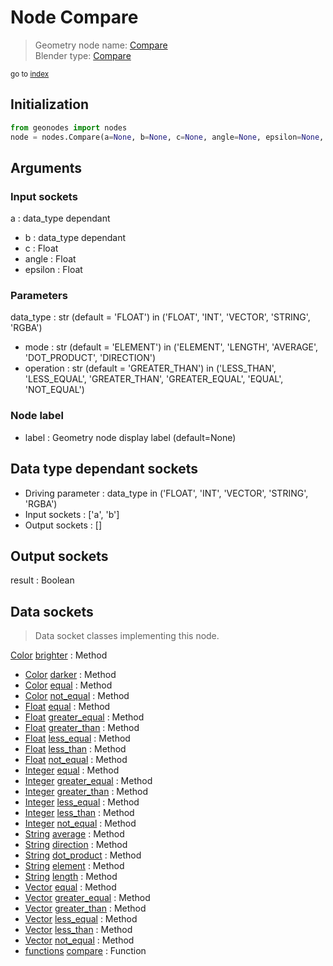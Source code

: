 
# Node Compare

> Geometry node name: [Compare](https://docs.blender.org/manual/en/latest/modeling/geometry_nodes/material/compare.html)<br>
  Blender type: [Compare](https://docs.blender.org/api/current/bpy.types.FunctionNodeCompare.html)
  
<sub>go to [index](/docs/index.md)</sub>

## Initialization

```python
from geonodes import nodes
node = nodes.Compare(a=None, b=None, c=None, angle=None, epsilon=None, data_type='FLOAT', mode='ELEMENT', operation='GREATER_THAN', label=None)
```



## Arguments


### Input sockets

a : data_type dependant
- b : data_type dependant
- c : Float
- angle : Float
- epsilon : Float

### Parameters

data_type : str (default = 'FLOAT') in ('FLOAT', 'INT', 'VECTOR', 'STRING', 'RGBA')
- mode : str (default = 'ELEMENT') in ('ELEMENT', 'LENGTH', 'AVERAGE', 'DOT_PRODUCT', 'DIRECTION')
- operation : str (default = 'GREATER_THAN') in ('LESS_THAN', 'LESS_EQUAL', 'GREATER_THAN', 'GREATER_EQUAL', 'EQUAL', 'NOT_EQUAL')

### Node label

- label : Geometry node display label (default=None)

## Data type dependant sockets

- Driving parameter : data_type in ('FLOAT', 'INT', 'VECTOR', 'STRING', 'RGBA')
- Input sockets  : ['a', 'b']
- Output sockets : []   
  
  

## Output sockets

result : Boolean

## Data sockets

> Data socket classes implementing this node.
  
[Color](/docs/sockets/Color.md) [brighter](/docs/sockets/Color.md#brighter) : Method
- [Color](/docs/sockets/Color.md) [darker](/docs/sockets/Color.md#darker) : Method
- [Color](/docs/sockets/Color.md) [equal](/docs/sockets/Color.md#equal) : Method
- [Color](/docs/sockets/Color.md) [not_equal](/docs/sockets/Color.md#not_equal) : Method
- [Float](/docs/sockets/Float.md) [equal](/docs/sockets/Float.md#equal) : Method
- [Float](/docs/sockets/Float.md) [greater_equal](/docs/sockets/Float.md#greater_equal) : Method
- [Float](/docs/sockets/Float.md) [greater_than](/docs/sockets/Float.md#greater_than) : Method
- [Float](/docs/sockets/Float.md) [less_equal](/docs/sockets/Float.md#less_equal) : Method
- [Float](/docs/sockets/Float.md) [less_than](/docs/sockets/Float.md#less_than) : Method
- [Float](/docs/sockets/Float.md) [not_equal](/docs/sockets/Float.md#not_equal) : Method
- [Integer](/docs/sockets/Integer.md) [equal](/docs/sockets/Integer.md#equal) : Method
- [Integer](/docs/sockets/Integer.md) [greater_equal](/docs/sockets/Integer.md#greater_equal) : Method
- [Integer](/docs/sockets/Integer.md) [greater_than](/docs/sockets/Integer.md#greater_than) : Method
- [Integer](/docs/sockets/Integer.md) [less_equal](/docs/sockets/Integer.md#less_equal) : Method
- [Integer](/docs/sockets/Integer.md) [less_than](/docs/sockets/Integer.md#less_than) : Method
- [Integer](/docs/sockets/Integer.md) [not_equal](/docs/sockets/Integer.md#not_equal) : Method
- [String](/docs/sockets/String.md) [average](/docs/sockets/String.md#average) : Method
- [String](/docs/sockets/String.md) [direction](/docs/sockets/String.md#direction) : Method
- [String](/docs/sockets/String.md) [dot_product](/docs/sockets/String.md#dot_product) : Method
- [String](/docs/sockets/String.md) [element](/docs/sockets/String.md#element) : Method
- [String](/docs/sockets/String.md) [length](/docs/sockets/String.md#length) : Method
- [Vector](/docs/sockets/Vector.md) [equal](/docs/sockets/Vector.md#equal) : Method
- [Vector](/docs/sockets/Vector.md) [greater_equal](/docs/sockets/Vector.md#greater_equal) : Method
- [Vector](/docs/sockets/Vector.md) [greater_than](/docs/sockets/Vector.md#greater_than) : Method
- [Vector](/docs/sockets/Vector.md) [less_equal](/docs/sockets/Vector.md#less_equal) : Method
- [Vector](/docs/sockets/Vector.md) [less_than](/docs/sockets/Vector.md#less_than) : Method
- [Vector](/docs/sockets/Vector.md) [not_equal](/docs/sockets/Vector.md#not_equal) : Method
- [functions](/docs/sockets/functions.md) [compare](/docs/sockets/functions.md#compare) : Function
  
